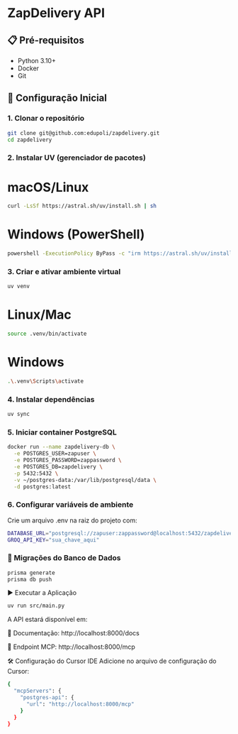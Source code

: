 # ZapDelivery API

## 📋 Pré-requisitos

- Python 3.10+
- Docker
- Git


## 🚀 Configuração Inicial

### 1. Clonar o repositório
```bash
git clone git@github.com:edupoli/zapdelivery.git
cd zapdelivery
```

### 2. Instalar UV (gerenciador de pacotes)

# macOS/Linux
```bash
curl -LsSf https://astral.sh/uv/install.sh | sh
```
# Windows (PowerShell)
```bash
powershell -ExecutionPolicy ByPass -c "irm https://astral.sh/uv/install.ps1 | iex"
```

### 3. Criar e ativar ambiente virtual
```bash
uv venv
```
# Linux/Mac
```bash
source .venv/bin/activate
```
# Windows
```bash
.\.venv\Scripts\activate
```

### 4. Instalar dependências
```bash
uv sync
```

### 5. Iniciar container PostgreSQL
```bash
docker run --name zapdelivery-db \
  -e POSTGRES_USER=zapuser \
  -e POSTGRES_PASSWORD=zappassword \
  -e POSTGRES_DB=zapdelivery \
  -p 5432:5432 \
  -v ~/postgres-data:/var/lib/postgresql/data \
  -d postgres:latest
```

### 6. Configurar variáveis de ambiente
Crie um arquivo .env na raiz do projeto com:
```bash
DATABASE_URL="postgresql://zapuser:zappassword@localhost:5432/zapdelivery?schema=public"
GROQ_API_KEY="sua_chave_aqui"
```

### 🔄 Migrações do Banco de Dados
```bash
prisma generate
prisma db push
```

▶️ Executar a Aplicação
```bash
uv run src/main.py
```

A API estará disponível em:

📄 Documentação: http://localhost:8000/docs

🔌 Endpoint MCP: http://localhost:8000/mcp

🛠 Configuração do Cursor IDE
Adicione no arquivo de configuração do Cursor:

```bash
{
  "mcpServers": {
    "postgres-api": {
      "url": "http://localhost:8000/mcp"
    }
  }
}
```
